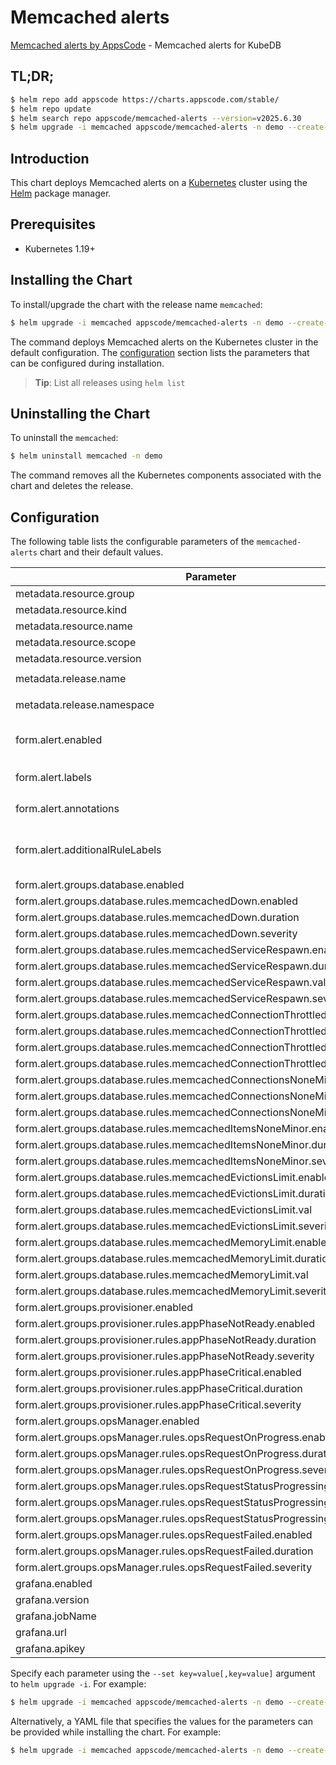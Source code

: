 # Memcached alerts

[Memcached alerts by AppsCode](https://github.com/appscode/alerts) - Memcached alerts for KubeDB

## TL;DR;

```bash
$ helm repo add appscode https://charts.appscode.com/stable/
$ helm repo update
$ helm search repo appscode/memcached-alerts --version=v2025.6.30
$ helm upgrade -i memcached appscode/memcached-alerts -n demo --create-namespace --version=v2025.6.30
```

## Introduction

This chart deploys Memcached alerts on a [Kubernetes](http://kubernetes.io) cluster using the [Helm](https://helm.sh) package manager.

## Prerequisites

- Kubernetes 1.19+

## Installing the Chart

To install/upgrade the chart with the release name `memcached`:

```bash
$ helm upgrade -i memcached appscode/memcached-alerts -n demo --create-namespace --version=v2025.6.30
```

The command deploys Memcached alerts on the Kubernetes cluster in the default configuration. The [configuration](#configuration) section lists the parameters that can be configured during installation.

> **Tip**: List all releases using `helm list`

## Uninstalling the Chart

To uninstall the `memcached`:

```bash
$ helm uninstall memcached -n demo
```

The command removes all the Kubernetes components associated with the chart and deletes the release.

## Configuration

The following table lists the configurable parameters of the `memcached-alerts` chart and their default values.

|                                   Parameter                                   |                  Description                  |                     Default                      |
|-------------------------------------------------------------------------------|-----------------------------------------------|--------------------------------------------------|
| metadata.resource.group                                                       |                                               | <code>kubedb.com</code>                          |
| metadata.resource.kind                                                        |                                               | <code>Memcached</code>                           |
| metadata.resource.name                                                        |                                               | <code>memcacheds</code>                          |
| metadata.resource.scope                                                       |                                               | <code>Namespaced</code>                          |
| metadata.resource.version                                                     |                                               | <code>v1</code>                                  |
| metadata.release.name                                                         | Release name                                  | <code>"coreos-prom-memcd"</code>                 |
| metadata.release.namespace                                                    | Release namespace                             | <code>"demo"</code>                              |
| form.alert.enabled                                                            | # Enable PrometheusRule alerts                | <code>warning</code>                             |
| form.alert.labels                                                             | # Labels for default rules                    | <code>{"release":"kube-prometheus-stack"}</code> |
| form.alert.annotations                                                        | # Annotations for default rules               | <code>{}</code>                                  |
| form.alert.additionalRuleLabels                                               | # Additional labels for PrometheusRule alerts | <code>{}</code>                                  |
| form.alert.groups.database.enabled                                            |                                               | <code>warning</code>                             |
| form.alert.groups.database.rules.memcachedDown.enabled                        |                                               | <code>true</code>                                |
| form.alert.groups.database.rules.memcachedDown.duration                       |                                               | <code>"0m"</code>                                |
| form.alert.groups.database.rules.memcachedDown.severity                       |                                               | <code>critical</code>                            |
| form.alert.groups.database.rules.memcachedServiceRespawn.enabled              |                                               | <code>true</code>                                |
| form.alert.groups.database.rules.memcachedServiceRespawn.duration             |                                               | <code>"0m"</code>                                |
| form.alert.groups.database.rules.memcachedServiceRespawn.val                  |                                               | <code>180</code>                                 |
| form.alert.groups.database.rules.memcachedServiceRespawn.severity             |                                               | <code>critical</code>                            |
| form.alert.groups.database.rules.memcachedConnectionThrottled.enabled         |                                               | <code>true</code>                                |
| form.alert.groups.database.rules.memcachedConnectionThrottled.duration        |                                               | <code>"2m"</code>                                |
| form.alert.groups.database.rules.memcachedConnectionThrottled.val             |                                               | <code>10</code>                                  |
| form.alert.groups.database.rules.memcachedConnectionThrottled.severity        |                                               | <code>warning</code>                             |
| form.alert.groups.database.rules.memcachedConnectionsNoneMinor.enabled        |                                               | <code>true</code>                                |
| form.alert.groups.database.rules.memcachedConnectionsNoneMinor.duration       |                                               | <code>"2m"</code>                                |
| form.alert.groups.database.rules.memcachedConnectionsNoneMinor.severity       |                                               | <code>warning</code>                             |
| form.alert.groups.database.rules.memcachedItemsNoneMinor.enabled              |                                               | <code>true</code>                                |
| form.alert.groups.database.rules.memcachedItemsNoneMinor.duration             |                                               | <code>"2m"</code>                                |
| form.alert.groups.database.rules.memcachedItemsNoneMinor.severity             |                                               | <code>warning</code>                             |
| form.alert.groups.database.rules.memcachedEvictionsLimit.enabled              |                                               | <code>true</code>                                |
| form.alert.groups.database.rules.memcachedEvictionsLimit.duration             |                                               | <code>"0m"</code>                                |
| form.alert.groups.database.rules.memcachedEvictionsLimit.val                  |                                               | <code>10</code>                                  |
| form.alert.groups.database.rules.memcachedEvictionsLimit.severity             |                                               | <code>critical</code>                            |
| form.alert.groups.database.rules.memcachedMemoryLimit.enabled                 |                                               | <code>true</code>                                |
| form.alert.groups.database.rules.memcachedMemoryLimit.duration                |                                               | <code>"0m"</code>                                |
| form.alert.groups.database.rules.memcachedMemoryLimit.val                     |                                               | <code>33554432 # 32MB</code>                     |
| form.alert.groups.database.rules.memcachedMemoryLimit.severity                |                                               | <code>critical</code>                            |
| form.alert.groups.provisioner.enabled                                         |                                               | <code>warning</code>                             |
| form.alert.groups.provisioner.rules.appPhaseNotReady.enabled                  |                                               | <code>true</code>                                |
| form.alert.groups.provisioner.rules.appPhaseNotReady.duration                 |                                               | <code>"1m"</code>                                |
| form.alert.groups.provisioner.rules.appPhaseNotReady.severity                 |                                               | <code>critical</code>                            |
| form.alert.groups.provisioner.rules.appPhaseCritical.enabled                  |                                               | <code>true</code>                                |
| form.alert.groups.provisioner.rules.appPhaseCritical.duration                 |                                               | <code>"15m"</code>                               |
| form.alert.groups.provisioner.rules.appPhaseCritical.severity                 |                                               | <code>warning</code>                             |
| form.alert.groups.opsManager.enabled                                          |                                               | <code>warning</code>                             |
| form.alert.groups.opsManager.rules.opsRequestOnProgress.enabled               |                                               | <code>true</code>                                |
| form.alert.groups.opsManager.rules.opsRequestOnProgress.duration              |                                               | <code>"0m"</code>                                |
| form.alert.groups.opsManager.rules.opsRequestOnProgress.severity              |                                               | <code>info</code>                                |
| form.alert.groups.opsManager.rules.opsRequestStatusProgressingToLong.enabled  |                                               | <code>true</code>                                |
| form.alert.groups.opsManager.rules.opsRequestStatusProgressingToLong.duration |                                               | <code>"30m"</code>                               |
| form.alert.groups.opsManager.rules.opsRequestStatusProgressingToLong.severity |                                               | <code>critical</code>                            |
| form.alert.groups.opsManager.rules.opsRequestFailed.enabled                   |                                               | <code>true</code>                                |
| form.alert.groups.opsManager.rules.opsRequestFailed.duration                  |                                               | <code>"0m"</code>                                |
| form.alert.groups.opsManager.rules.opsRequestFailed.severity                  |                                               | <code>critical</code>                            |
| grafana.enabled                                                               |                                               | <code>false</code>                               |
| grafana.version                                                               |                                               | <code>7.5.5</code>                               |
| grafana.jobName                                                               |                                               | <code>kubedb-databases</code>                    |
| grafana.url                                                                   |                                               | <code>""</code>                                  |
| grafana.apikey                                                                |                                               | <code>""</code>                                  |


Specify each parameter using the `--set key=value[,key=value]` argument to `helm upgrade -i`. For example:

```bash
$ helm upgrade -i memcached appscode/memcached-alerts -n demo --create-namespace --version=v2025.6.30 --set metadata.resource.group=kubedb.com
```

Alternatively, a YAML file that specifies the values for the parameters can be provided while
installing the chart. For example:

```bash
$ helm upgrade -i memcached appscode/memcached-alerts -n demo --create-namespace --version=v2025.6.30 --values values.yaml
```
